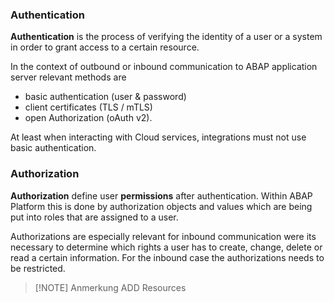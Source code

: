 ### Authentication
**Authentication** is the process of verifying the identity of a user or a system in order to grant access to a certain resource. 

In the context of outbound or inbound communication to ABAP application server relevant methods are
- basic authentication (user & password)
- client certificates (TLS / mTLS)
- open Authorization (oAuth v2).

At least when interacting with Cloud services, integrations must not use basic authentication.
### Authorization
**Authorization** define user **permissions** after authentication. Within ABAP Platform this is done by  authorization objects and values which are being put into roles that are assigned to a user.

Authorizations are especially relevant for inbound communication were its necessary to determine which rights a user has to create, change, delete or read a certain information. For the inbound case the authorizations needs to be restricted. 

> [!NOTE] Anmerkung
> ADD Resources